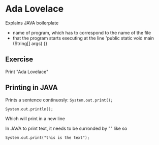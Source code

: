 
# Ada Lovelace

Explains JAVA boilerplate

- name of program, which has to correspond to the name of the file
- that the program starts executing at the line 'public static void main (String[] args) {}

## Exercise

Print "Ada Lovelace"

## Printing in JAVA

Prints a sentence continuosly:
`System.out.print();`

`System.out.println();`

Which will print in a new line

In JAVA to print text, it needs to be surronded by "" like so

`System.out.print("this is the text");`

